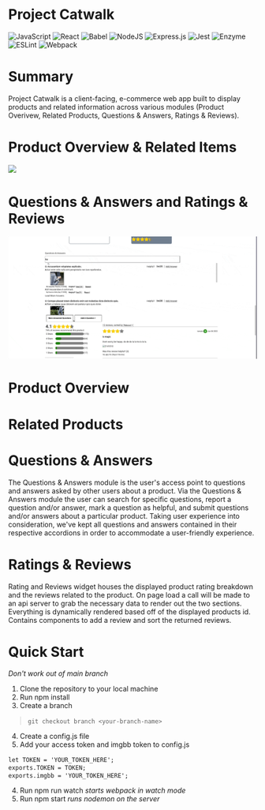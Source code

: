 # Project Catwalk

![JavaScript](https://img.shields.io/badge/javascript-%23323330.svg?style=for-the-badge&logo=javascript&logoColor=%23F7DF1E) ![React](https://img.shields.io/badge/react-%2320232a.svg?style=for-the-badge&logo=react&logoColor=%2361DAFB) ![Babel](https://img.shields.io/badge/Babel-F9DC3e?style=for-the-badge&logo=babel&logoColor=black) ![NodeJS](https://img.shields.io/badge/node.js-6DA55F?style=for-the-badge&logo=node.js&logoColor=white) ![Express.js](https://img.shields.io/badge/express.js-%23404d59.svg?style=for-the-badge&logo=express&logoColor=%2361DAFB) ![Jest](https://img.shields.io/badge/-jest-%23C21325?style=for-the-badge&logo=jest&logoColor=white) ![Enzyme](https://img.shields.io/badge/-Enzyme-20232A?style=for-the-badge&logo=testingLibrary&logoColor=red) ![ESLint](https://img.shields.io/badge/ESLint-4B3263?style=for-the-badge&logo=eslint&logoColor=white) ![Webpack](https://img.shields.io/badge/webpack-%238DD6F9.svg?style=for-the-badge&logo=webpack&logoColor=black)

# Summary
Project Catwalk is a client-facing, e-commerce web app built to display products and related information across various modules (Product Overivew, Related Products, Questions & Answers, Ratings & Reviews).

# Product Overview & Related Items
<p>
  <img src='public/PO-RI.gif'/>
</p>

# Questions & Answers and Ratings & Reviews
<p>
  <img src='public/QA-RR.gif'/>
</p>

# Product Overview

# Related Products

# Questions & Answers
The Questions & Answers module is the user's access point to questions and answers asked by other users about a product. Via the Questions & Answers module the user can search for specific questions, report a question and/or answer, mark a question as helpful, and submit questions and/or answers about a particular product. Taking user experience into consideration, we've kept all questions and answers contained in their respective accordions in order to accommodate a user-friendly experience.

# Ratings & Reviews
Rating and Reviews widget houses the displayed product rating breakdown and the reviews related to the product.  On page load a call will be made to an api server to grab the necessary data to render out the two sections.  Everything is dynamically rendered based off of the displayed products id.  Contains components to add a review and sort the returned reviews.

# Quick Start
*Don't work out of main branch*
1. Clone the repository to your local machine
2. Run npm install
3. Create a branch
> `git checkout branch <your-branch-name>`
4. Create a config.js file
5. Add your access token and imgbb token to config.js
```
let TOKEN = 'YOUR_TOKEN_HERE';
exports.TOKEN = TOKEN;
exports.imgbb = 'YOUR_TOKEN_HERE';
```
4. Run npm run watch *starts webpack in watch mode*
5. Run npm start *runs nodemon on the server*

